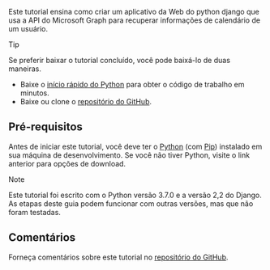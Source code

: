 <!-- markdownlint-disable MD002 MD041 -->

Este tutorial ensina como criar um aplicativo da Web do python django que usa a API do Microsoft Graph para recuperar informações de calendário de um usuário.

> [!TIP]
> Se preferir baixar o tutorial concluído, você pode baixá-lo de duas maneiras.
>
> - Baixe o [início rápido do Python](https://developer.microsoft.com/graph/quick-start?platform=option-Python) para obter o código de trabalho em minutos.
> - Baixe ou clone o [repositório do GitHub](https://github.com/microsoftgraph/msgraph-training-pythondjangoapp).

## <a name="prerequisites"></a>Pré-requisitos

Antes de iniciar este tutorial, você deve ter o [Python](https://www.python.org/) (com [Pip](https://pypi.org/project/pip/)) instalado em sua máquina de desenvolvimento. Se você não tiver Python, visite o link anterior para opções de download.

> [!NOTE]
> Este tutorial foi escrito com o Python versão 3.7.0 e a versão 2,2 do Django. As etapas deste guia podem funcionar com outras versões, mas que não foram testadas.

## <a name="feedback"></a>Comentários

Forneça comentários sobre este tutorial no [repositório do GitHub](https://github.com/microsoftgraph/msgraph-training-pythondjangoapp).
